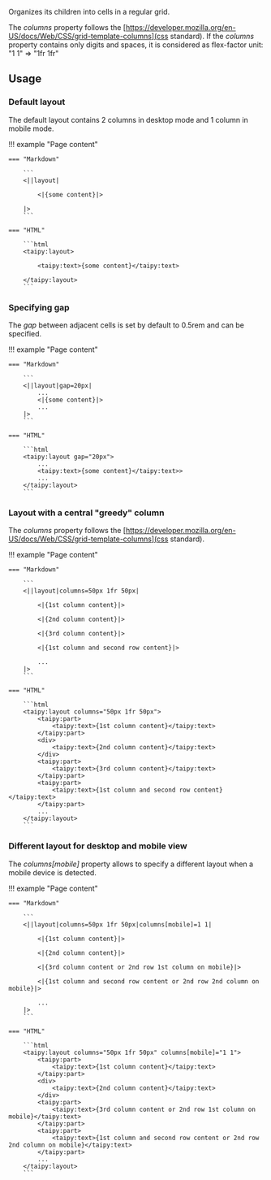 Organizes its children into cells in a regular grid.

The _columns_ property follows the [https://developer.mozilla.org/en-US/docs/Web/CSS/grid-template-columns](css standard).
If the _columns_ property contains only digits and spaces, it is considered as flex-factor unit:
"1 1" => "1fr 1fr"

## Usage

### Default layout

The default layout contains 2 columns in desktop mode and 1 column in mobile mode.

!!! example "Page content"

    === "Markdown"

        ```
        <||layout|

            <|{some content}|>

        |>
        ```
  
    === "HTML"

        ```html
        <taipy:layout>

            <taipy:text>{some content}</taipy:text>

        </taipy:layout>
        ```


### Specifying gap

The _gap_ between adjacent cells is set by default to 0.5rem and can be specified.

!!! example "Page content"

    === "Markdown"

        ```
        <||layout|gap=20px|
            ...
            <|{some content}|>
            ...
        |>
        ```
  
    === "HTML"

        ```html
        <taipy:layout gap="20px">
            ...
            <taipy:text>{some content}</taipy:text>>
            ...
        </taipy:layout>
        ```

### Layout with a central "greedy" column

The _columns_ property follows the [https://developer.mozilla.org/en-US/docs/Web/CSS/grid-template-columns](css standard).

!!! example "Page content"

    === "Markdown"

        ```
        <||layout|columns=50px 1fr 50px|

            <|{1st column content}|>

            <|{2nd column content}|>

            <|{3rd column content}|>

            <|{1st column and second row content}|>

            ...
        |>
        ```
  
    === "HTML"

        ```html
        <taipy:layout columns="50px 1fr 50px">
            <taipy:part>
                <taipy:text>{1st column content}</taipy:text>
            </taipy:part>
            <div>
                <taipy:text>{2nd column content}</taipy:text>
            </div>
            <taipy:part>
                <taipy:text>{3rd column content}</taipy:text>
            </taipy:part>
            <taipy:part>
                <taipy:text>{1st column and second row content}</taipy:text>
            </taipy:part>
            ...
        </taipy:layout>
        ```

### Different layout for desktop and mobile view

The _columns[mobile]_ property allows to specify a different layout when a mobile device is detected.

!!! example "Page content"

    === "Markdown"

        ```
        <||layout|columns=50px 1fr 50px|columns[mobile]=1 1|

            <|{1st column content}|>

            <|{2nd column content}|>

            <|{3rd column content or 2nd row 1st column on mobile}|>

            <|{1st column and second row content or 2nd row 2nd column on mobile}|>

            ...
        |>
        ```
  
    === "HTML"

        ```html
        <taipy:layout columns="50px 1fr 50px" columns[mobile]="1 1">
            <taipy:part>
                <taipy:text>{1st column content}</taipy:text>
            </taipy:part>
            <div>
                <taipy:text>{2nd column content}</taipy:text>
            </div>
            <taipy:part>
                <taipy:text>{3rd column content or 2nd row 1st column on mobile}</taipy:text>
            </taipy:part>
            <taipy:part>
                <taipy:text>{1st column and second row content or 2nd row 2nd column on mobile}</taipy:text>
            </taipy:part>
            ...
        </taipy:layout>
        ```
